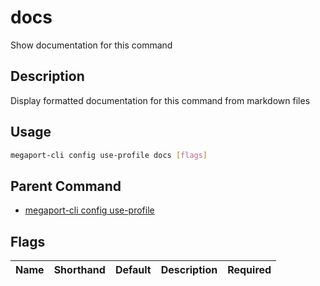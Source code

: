 # docs

Show documentation for this command

## Description

Display formatted documentation for this command from markdown files

## Usage

```sh
megaport-cli config use-profile docs [flags]
```


## Parent Command

* [megaport-cli config use-profile](megaport-cli_config_use-profile.md)
## Flags

| Name | Shorthand | Default | Description | Required |
|------|-----------|---------|-------------|----------|

